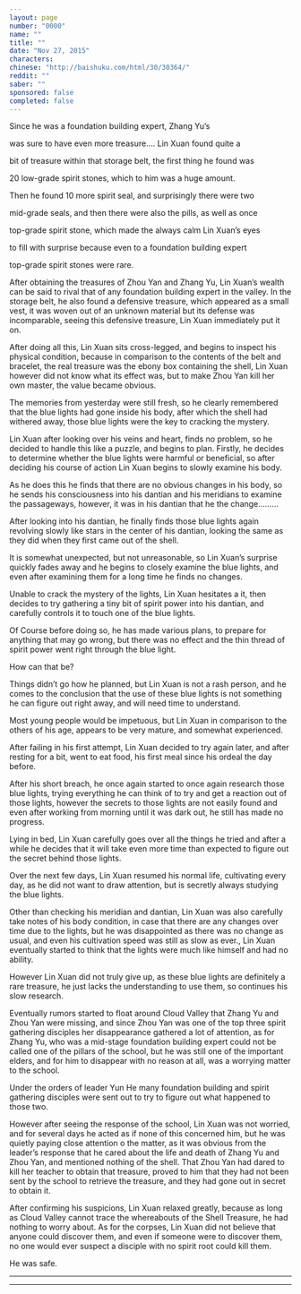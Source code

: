 ```yaml
---
layout: page
number: "0000"
name: ""
title: ""
date: "Nov 27, 2015"
characters:
chinese: "http://baishuku.com/html/30/30364/"
reddit: ""
saber: ""
sponsored: false
completed: false
---
```


Since he was a foundation building expert, Zhang Yu’s

was sure to have even more treasure…. Lin Xuan found quite a

bit of treasure within that storage belt, the first thing he found was

20 low-grade spirit stones, which to him was a huge amount.

Then he found 10 more spirit seal, and surprisingly there were two

mid-grade seals, and then there were also the pills, as well as once

top-grade spirit stone, which made the always calm Lin Xuan’s eyes

to fill with surprise because even to a foundation building expert

top-grade spirit stones were rare.

After obtaining the treasures of Zhou Yan and Zhang Yu, Lin Xuan’s wealth can be said to rival that of any foundation building expert in the valley. In the storage belt, he also found a defensive treasure, which appeared as a small vest, it was woven out of an unknown material but its defense was incomparable, seeing this defensive treasure, Lin Xuan immediately put it on.

After doing all this, Lin Xuan sits cross-legged, and begins to inspect his physical condition, because in comparison to the contents of the belt and bracelet, the real treasure was the ebony box containing the shell, Lin Xuan however did not know what its effect was, but to make Zhou Yan kill her own master, the value became obvious.

The memories from yesterday were still fresh, so he clearly remembered that the blue lights had gone inside his body, after which the shell had withered away, those blue lights were the key to cracking the mystery.

Lin Xuan after looking over his veins and heart, finds no problem, so he decided to handle this like a puzzle, and begins to plan. Firstly, he decides to determine whether the blue lights were harmful or beneficial, so after deciding his course of action Lin Xuan begins to slowly examine his body.

As he does this he finds that there are no obvious changes in his body, so he sends his consciousness into his dantian and his meridians to examine the passageways, however, it was in his dantian that he the change………

After looking into his dantian, he finally finds those blue lights again revolving slowly like stars in the center of his dantian, looking the same as they did when they first came out of the shell.

It is somewhat unexpected, but not unreasonable, so Lin Xuan’s surprise quickly fades away and he begins to closely examine the blue lights, and even after examining them for a long time he finds no changes.

Unable to crack the mystery of the lights, Lin Xuan hesitates a it, then decides to try gathering a tiny bit of spirit power into his dantian, and carefully controls it to touch one of the blue lights.

Of Course before doing so, he has made various plans, to prepare for anything that may go wrong, but there was no effect and the thin thread of spirit power went right through the blue light.

How can that be?

Things didn’t go how he planned, but Lin Xuan is not a rash person, and he comes to the conclusion that the use of these blue lights is not something he can figure out right away, and will need time to understand.

Most young people would be impetuous, but Lin Xuan in comparison to the others of his age, appears to be very mature, and somewhat experienced.

After failing in his first attempt, Lin Xuan decided to try again later, and after resting for a bit, went to eat food, his first meal since his ordeal the day before.

After his short breach, he once again started to once again research those blue lights, trying everything he can think of to try and get a reaction out of those lights, however the secrets to those lights are not easily found and even after working from morning until it was dark out, he still has made no progress.

Lying in bed, Lin Xuan carefully goes over all the things he tried and after a while he decides that it will take even more time than expected to figure out the secret behind those lights.

Over the next few days, Lin Xuan resumed his normal life, cultivating every day, as he did not want to draw attention, but is secretly always studying the blue lights.

Other than checking his meridian and dantian, Lin Xuan was also carefully take notes of his body condition, in case that there are any changes over time due to the lights, but he was disappointed as there was no change as usual, and even his cultivation speed was still as slow as ever., Lin Xuan eventually started to think  that the lights were much like himself and had no ability.

However Lin Xuan did not truly give up, as these blue lights are definitely a rare treasure, he just lacks the understanding to use them, so continues his slow research.

Eventually rumors started to float around Cloud Valley that Zhang Yu and  Zhou Yan were missing, and since Zhou Yan was one of the top three spirit gathering disciples her disappearance gathered a lot of attention, as for Zhang Yu, who was a mid-stage foundation building expert could not be called one of the pillars of the school, but he was still one of the important elders, and for him to disappear with no reason at all, was a worrying matter to the school.

Under the orders of leader Yun He many foundation building and spirit gathering disciples were sent out to try to figure out what happened to those two.

However after seeing the response of the school, Lin Xuan was not worried, and for several days he acted as if none of this concerned him, but he was quietly paying close attention o the matter, as it was obvious from the leader’s response that he cared about the life and death of Zhang Yu and Zhou Yan, and mentioned nothing of the shell. That Zhou Yan had dared to kill her teacher to obtain that treasure, proved to him that they had not been sent by the school to retrieve the treasure, and they had gone out in secret to obtain it.

After confirming his suspicions, Lin Xuan relaxed greatly, because as long as Cloud Valley cannot trace the whereabouts of the Shell Treasure, he had nothing to worry about. As for the corpses, Lin Xuan did not believe that anyone could discover them, and even if someone were to discover them, no one would ever suspect a disciple with no spirit root could kill them.

He was safe.

- - -
- - -

[^1]:
